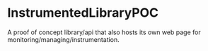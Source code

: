 InstrumentedLibraryPOC
======================

A proof of concept library/api that also hosts its own web page for monitoring/managing/instrumentation.
